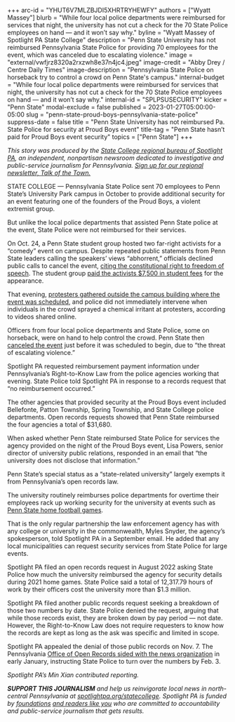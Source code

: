 +++
arc-id = "YHUT6V7MLZBJDI5XHRTRYHEWFY"
authors = ["Wyatt Massey"]
blurb = "While four local police departments were reimbursed for services that night, the university has not cut a check for the 70 State Police employees on hand — and it won’t say why."
byline = "Wyatt Massey of Spotlight PA State College"
description = "Penn State University has not reimbursed Pennsylvania State Police for providing 70 employees for the event, which was canceled due to escalating violence."
image = "external/vwfjrz8320a2rxzwh8e37n4jc4.jpeg"
image-credit = "Abby Drey / Centre Daily Times"
image-description = "Pennsylvania State Police on horseback try to control a crowd on Penn State's campus."
internal-budget = "While four local police departments were reimbursed for services that night, the university has not cut a check for the 70 State Police employees on hand — and it won’t say why."
internal-id = "SPLPSUSECURITY"
kicker = "Penn State"
modal-exclude = false
published = 2023-01-27T05:00:00-05:00
slug = "penn-state-proud-boys-pennsylvania-state-police"
suppress-date = false
title = "Penn State University has not reimbursed Pa. State Police for security at Proud Boys event"
title-tag = "Penn State hasn’t paid for Proud Boys event security"
topics = ["Penn State"]
+++

<i>This story was produced by the </i><a href="https://www.spotlightpa.org/statecollege"><i>State College regional bureau of Spotlight PA</i></a><i>, an independent, nonpartisan newsroom dedicated to investigative and public-service journalism for Pennsylvania. </i><a href="https://www.spotlightpa.org/newsletters/talkofthetown"><i>Sign up for our regional newsletter, Talk of the Town.</i></a>

STATE COLLEGE — Pennsylvania State Police sent 70 employees to Penn State’s University Park campus in October to provide additional security for an event featuring one of the founders of the Proud Boys, a violent extremist group.

But unlike the local police departments that assisted Penn State police at the event, State Police were not reimbursed for their services.

On Oct. 24, a Penn State student group hosted two far-right activists for a “comedy” event on campus. Despite repeated public statements from Penn State leaders calling the speakers’ views “abhorrent,” officials declined public calls to cancel the event, <a href="https://www.centredaily.com/news/local/education/penn-state/article267715632.html">citing the constitutional right to freedom of speech</a>. The student group <a href="http://pennstateupac.org/wp-content/uploads/2022/09/9-6-22-Minutes.pdf">paid the activists $7,500 in student fees</a> for the appearance.

That evening, <a href="https://www.centredaily.com/news/local/education/penn-state/article267845797.html">protesters gathered outside the campus building where the event was scheduled</a>, and police did not immediately intervene when individuals in the crowd sprayed a chemical irritant at protesters, according to videos shared online.

<script src="https://www.spotlightpa.org/embed.js" async></script><div data-spl-embed-version="1" data-spl-src="https://www.spotlightpa.org/embeds/newsletter/?cta=Sign%20up%20for%20our%20new%20regional%20newsletter%2C%20%3Cb%3ETalk%20of%20the%20Town%3C%2Fb%3E%2C%20and%20get%20all%20the%20news%20and%20notes%20from%20State%20College%20and%20north-central%20PA.&button=Sign%20Up%20Now&preselect=state_college&eyebrow=DON'T%20MISS%20A%20BEAT"></div>

Officers from four local police departments and State Police, some on horseback, were on hand to help control the crowd. Penn State then <a href="https://www.psu.edu/news/story/threat-violence-causes-university-police-cancel-tonights-event">canceled the event</a> just before it was scheduled to begin, due to “the threat of escalating violence.”

Spotlight PA requested reimbursement payment information under Pennsylvania’s Right-to-Know Law from the police agencies working that evening. State Police told Spotlight PA in response to a records request that “no reimbursement occurred.”

The other agencies that provided security at the Proud Boys event included Bellefonte, Patton Township, Spring Township, and State College police departments. Open records requests showed that Penn State reimbursed the four agencies a total of $31,680.

When asked whether Penn State reimbursed State Police for services the agency provided on the night of the Proud Boys event, Lisa Powers, senior director of university public relations, responded in an email that “the university does not disclose that information.”

Penn State’s special status as a “state-related university” largely exempts it from Pennsylvania’s open records law.

The university routinely reimburses police departments for overtime their employees rack up working security for the university at events such as <a href="https://www.spotlightpa.org/statecollege/2022/08/penn-state-football-police-overtime/">Penn State home football games</a>.

That is the only regular partnership the law enforcement agency has with any college or university in the commonwealth, Myles Snyder, the agency’s spokesperson, told Spotlight PA in a September email. He added that any local municipalities can request security services from State Police for large events.

<script src="https://www.spotlightpa.org/embed.js" async></script><div data-spl-embed-version="1" data-spl-src="https://www.spotlightpa.org/embeds/donate/"></div>

Spotlight PA filed an open records request in August 2022 asking State Police how much the university reimbursed the agency for security details during 2021 home games. State Police said a total of 12,317.79 hours of work by their officers cost the university more than $1.3 million.

Spotlight PA filed another public records request seeking a breakdown of those two numbers by date. State Police denied the request, arguing that while those records exist, they are broken down by pay period — not date. However, the Right-to-Know Law does not require requesters to know how the records are kept as long as the ask was specific and limited in scope.

Spotlight PA appealed the denial of those public records on Nov. 7. The Pennsylvania <a href="https://www.openrecords.pa.gov/Appeals/DocketSheet.cfm?docket=20222545">Office of Open Records sided with the news organization</a> in early January, instructing State Police to turn over the numbers by Feb. 3.

<i>Spotlight PA’s Min Xian contributed reporting.</i>

<i><b>SUPPORT THIS JOURNALISM</b></i><i> and help us reinvigorate local news in north-central Pennsylvania at </i><a href="https://checkout.fundjournalism.org/memberform?org_id=spotlightpa&campaign=7015G0000013pUYQAY&utm_source=www.spotlightpa.org&utm_medium=statecollege:section&utm_campaign=statecollege:main"><i>spotlightpa.org/statecollege</i></a><i>. Spotlight PA is funded by </i><a href="https://www.spotlightpa.org/support"><i>foundations</i></a><i> </i><a href="https://www.spotlightpa.org/support"><i>and readers like you</i></a><i> who are committed to accountability and public-service journalism that gets results.</i>
